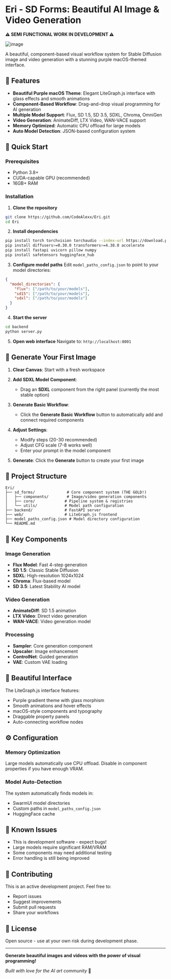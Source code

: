 # Eri - SD Forms: Beautiful AI Image & Video Generation

**⚠️ SEMI FUNCTIONAL WORK IN DEVELOPMENT ⚠️**

![image](https://github.com/user-attachments/assets/3792df9a-f566-4dae-b68c-c315c9edf169)

A beautiful, component-based visual workflow system for Stable Diffusion image and video generation with a stunning purple macOS-themed interface.

## 🎨 Features

- **Beautiful Purple macOS Theme**: Elegant LiteGraph.js interface with glass effects and smooth animations
- **Component-Based Workflow**: Drag-and-drop visual programming for AI generation
- **Multiple Model Support**: Flux, SD 1.5, SD 3.5, SDXL, Chroma, OmniGen
- **Video Generation**: AnimateDiff, LTX Video, WAN-VACE support
- **Memory Optimized**: Automatic CPU offload for large models
- **Auto Model Detection**: JSON-based configuration system

## 🚀 Quick Start

### Prerequisites
- Python 3.8+
- CUDA-capable GPU (recommended)
- 16GB+ RAM

### Installation

1. **Clone the repository**
```bash
git clone https://github.com/CodeAlexx/Eri.git
cd Eri
```

2. **Install dependencies**
```bash
pip install torch torchvision torchaudio --index-url https://download.pytorch.org/whl/cu121
pip install diffusers>=0.30.0 transformers>=4.38.0 accelerate
pip install fastapi uvicorn pillow numpy
pip install safetensors huggingface_hub
```

3. **Configure model paths**
Edit `model_paths_config.json` to point to your model directories:
```json
{
  "model_directories": {
    "flux": ["/path/to/your/models"],
    "sd15": ["/path/to/your/models"],
    "sdxl": ["/path/to/your/models"]
  }
}
```

4. **Start the server**
```bash
cd backend
python server.py
```

5. **Open web interface**
Navigate to: `http://localhost:8001`

## 🎯 Generate Your First Image

1. **Clear Canvas**: Start with a fresh workspace

2. **Add SDXL Model Component**: 
   - Drag an **SDXL** component from the right panel (currently the most stable option)
   
3. **Generate Basic Workflow**: 
   - Click the **Generate Basic Workflow** button to automatically add and connect required components

4. **Adjust Settings**: 
   - Modify steps (20-30 recommended)
   - Adjust CFG scale (7-8 works well)
   - Enter your prompt in the model component

5. **Generate**: Click the **Generate** button to create your first image

## 📁 Project Structure

```
Eri/
├── sd_forms/              # Core component system (THE GOLD!)
│   ├── components/        # Image/video generation components
│   ├── core/             # Pipeline system & registries
│   └── utils/            # Model path configuration
├── backend/              # FastAPI server
├── web/                  # LiteGraph.js frontend
├── model_paths_config.json # Model directory configuration
└── README.md
```

## 🔧 Key Components

### Image Generation
- **Flux Model**: Fast 4-step generation
- **SD 1.5**: Classic Stable Diffusion
- **SDXL**: High-resolution 1024x1024
- **Chroma**: Flux-based model
- **SD 3.5**: Latest Stability AI model

### Video Generation  
- **AnimateDiff**: SD 1.5 animation
- **LTX Video**: Direct video generation
- **WAN-VACE**: Video generation model

### Processing
- **Sampler**: Core generation component
- **Upscaler**: Image enhancement
- **ControlNet**: Guided generation
- **VAE**: Custom VAE loading

## 🎨 Beautiful Interface

The LiteGraph.js interface features:
- Purple gradient theme with glass morphism
- Smooth animations and hover effects
- macOS-style components and typography
- Draggable property panels
- Auto-connecting workflow nodes

## ⚙️ Configuration

### Memory Optimization
Large models automatically use CPU offload. Disable in component properties if you have enough VRAM.

### Model Auto-Detection
The system automatically finds models in:
- SwarmUI model directories
- Custom paths in `model_paths_config.json`
- HuggingFace cache

## 🐛 Known Issues

- This is development software - expect bugs!
- Large models require significant RAM/VRAM
- Some components may need additional testing
- Error handling is still being improved

## 🤝 Contributing

This is an active development project. Feel free to:
- Report issues
- Suggest improvements
- Submit pull requests
- Share your workflows

## 📄 License

Open source - use at your own risk during development phase.

---

**Generate beautiful images and videos with the power of visual programming!**

*Built with love for the AI art community* 💜
